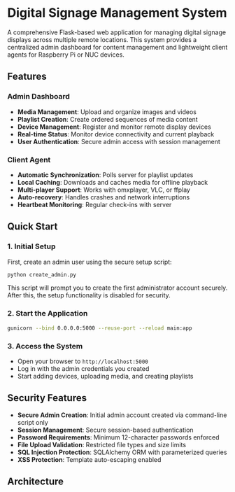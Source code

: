 # Digital Signage Management System

A comprehensive Flask-based web application for managing digital signage displays across multiple remote locations. This system provides a centralized admin dashboard for content management and lightweight client agents for Raspberry Pi or NUC devices.

## Features

### Admin Dashboard
- **Media Management**: Upload and organize images and videos
- **Playlist Creation**: Create ordered sequences of media content
- **Device Management**: Register and monitor remote display devices
- **Real-time Status**: Monitor device connectivity and current playback
- **User Authentication**: Secure admin access with session management

### Client Agent
- **Automatic Synchronization**: Polls server for playlist updates
- **Local Caching**: Downloads and caches media for offline playback
- **Multi-player Support**: Works with omxplayer, VLC, or ffplay
- **Auto-recovery**: Handles crashes and network interruptions
- **Heartbeat Monitoring**: Regular check-ins with server

## Quick Start

### 1. Initial Setup
First, create an admin user using the secure setup script:

```bash
python create_admin.py
```

This script will prompt you to create the first administrator account securely. After this, the setup functionality is disabled for security.

### 2. Start the Application
```bash
gunicorn --bind 0.0.0.0:5000 --reuse-port --reload main:app
```

### 3. Access the System
- Open your browser to `http://localhost:5000`
- Log in with the admin credentials you created
- Start adding devices, uploading media, and creating playlists

## Security Features

- **Secure Admin Creation**: Initial admin account created via command-line script only
- **Session Management**: Secure session-based authentication
- **Password Requirements**: Minimum 12-character passwords enforced
- **File Upload Validation**: Restricted file types and size limits
- **SQL Injection Protection**: SQLAlchemy ORM with parameterized queries
- **XSS Protection**: Template auto-escaping enabled

## Architecture

